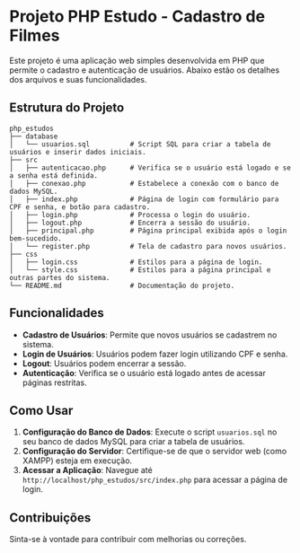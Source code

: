 # Projeto PHP Estudo - Cadastro de Filmes

Este projeto é uma aplicação web simples desenvolvida em PHP que permite o cadastro e autenticação de usuários. Abaixo estão os detalhes dos arquivos e suas funcionalidades.

## Estrutura do Projeto

```
php_estudos
├── database
│   └── usuarios.sql          # Script SQL para criar a tabela de usuários e inserir dados iniciais.
├── src
│   ├── autenticacao.php      # Verifica se o usuário está logado e se a senha está definida.
│   ├── conexao.php           # Estabelece a conexão com o banco de dados MySQL.
│   ├── index.php             # Página de login com formulário para CPF e senha, e botão para cadastro.
│   ├── login.php             # Processa o login do usuário.
│   ├── logout.php            # Encerra a sessão do usuário.
│   ├── principal.php         # Página principal exibida após o login bem-sucedido.
│   └── register.php          # Tela de cadastro para novos usuários.
├── css
│   ├── login.css             # Estilos para a página de login.
│   └── style.css             # Estilos para a página principal e outras partes do sistema.
└── README.md                 # Documentação do projeto.
```

## Funcionalidades

- **Cadastro de Usuários**: Permite que novos usuários se cadastrem no sistema.
- **Login de Usuários**: Usuários podem fazer login utilizando CPF e senha.
- **Logout**: Usuários podem encerrar a sessão.
- **Autenticação**: Verifica se o usuário está logado antes de acessar páginas restritas.

## Como Usar

1. **Configuração do Banco de Dados**: Execute o script `usuarios.sql` no seu banco de dados MySQL para criar a tabela de usuários.
2. **Configuração do Servidor**: Certifique-se de que o servidor web (como XAMPP) esteja em execução.
3. **Acessar a Aplicação**: Navegue até `http://localhost/php_estudos/src/index.php` para acessar a página de login.

## Contribuições

Sinta-se à vontade para contribuir com melhorias ou correções.